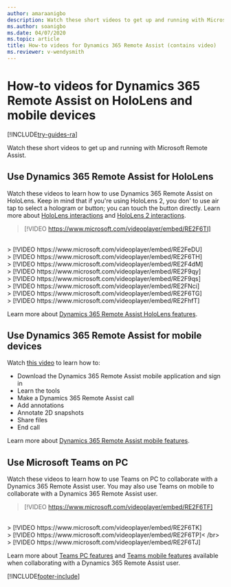 ```yaml
---
author: amaraanigbo
description: Watch these short videos to get up and running with Microsoft Dynamics 365 Remote Assist on HoloLens or a mobile device
ms.author: soanigbo
ms.date: 04/07/2020
ms.topic: article
title: How-to videos for Dynamics 365 Remote Assist (contains video)  
ms.reviewer: v-wendysmith
---
```


# How-to videos for Dynamics 365 Remote Assist on HoloLens and mobile devices 

[!INCLUDE[try-guides-ra](../includes/try-guides-ra.md)]

Watch these short videos to get up and running with Microsoft Remote Assist. 

## Use Dynamics 365 Remote Assist for HoloLens

Watch these videos to learn how to use Dynamics 365 Remote Assist on HoloLens. Keep in mind that if you're using HoloLens 2, you don' to use air tap to select a hologram or button; you can touch the button directly. Learn more about [HoloLens interactions](/hololens/hololens1-basic-usage) and [HoloLens 2 interactions](/hololens/hololens2-basic-usage).  

> [!VIDEO https://www.microsoft.com/videoplayer/embed/RE2F6TI]
</br>
> [!VIDEO https://www.microsoft.com/videoplayer/embed/RE2FeDU]
</br>
> [!VIDEO https://www.microsoft.com/videoplayer/embed/RE2F6TH]
</br>
> [!VIDEO https://www.microsoft.com/videoplayer/embed/RE2F4dM]
</br>
> [!VIDEO https://www.microsoft.com/videoplayer/embed/RE2F9qy]
</br>
> [!VIDEO https://www.microsoft.com/videoplayer/embed/RE2F9qs]
</br>
> [!VIDEO https://www.microsoft.com/videoplayer/embed/RE2FNci]
</br>
> [!VIDEO https://www.microsoft.com/videoplayer/embed/RE2F6TG]
</br>
> [!VIDEO https://www.microsoft.com/videoplayer/embed/RE2FhfT]

Learn more about [Dynamics 365 Remote Assist HoloLens features](overview-hololens.md).

## Use Dynamics 365 Remote Assist for mobile devices 

Watch [this video](https://youtu.be/DQJWsCDNpb4?list=PLE8_akGzEn_z_qRTst3OFZf1fC8VIao8F) to learn how to:

* Download the Dynamics 365 Remote Assist mobile application and sign in 
* Learn the tools
* Make a Dynamics 365 Remote Assist call
* Add annotations 
* Annotate 2D snapshots  
* Share files
* End call

Learn more about [Dynamics 365 Remote Assist mobile features](mobile-app/remote-assist-mobile-overview.md).

## Use Microsoft Teams on PC 

Watch these videos to learn how to use Teams on PC to collaborate with a Dynamics 365 Remote Assist user. You may also use Teams on mobile to collaborate with a Dynamics 365 Remote Assist user. 

> [!VIDEO https://www.microsoft.com/videoplayer/embed/RE2F6TF]
</br>
> [!VIDEO https://www.microsoft.com/videoplayer/embed/RE2F6TK]
</br>
> [!VIDEO https://www.microsoft.com/videoplayer/embed/RE2F6TP]<
/br>
> [!VIDEO https://www.microsoft.com/videoplayer/embed/RE2F6TJ]

Learn more about [Teams PC features](teams-pc-all.md) and [Teams mobile features](teams-mobile-all.md) available when collaborating with a Dynamics 365 Remote Assist user. 


[!INCLUDE[footer-include](../includes/footer-banner.md)]
